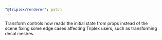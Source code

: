 ```yaml
---
"@triplex/renderer": patch
---
```


Transform controls now reads the initial state from props instead of the scene fixing some edge cases affecting Triplex users, such as transforming decal meshes.
